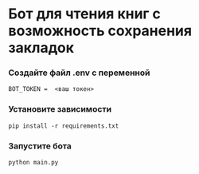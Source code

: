 # Бот для чтения книг с возможность сохранения закладок

### Создайте файл .env с переменной 

 ``` BOT_TOKEN =  <ваш токен> ```

### Установите зависимости

 ``` pip install -r requirements.txt ```
 
### Запустите бота

 ``` python main.py ```
